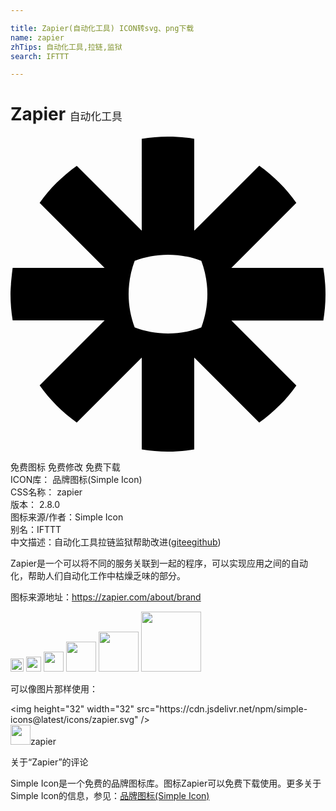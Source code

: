 ```yaml
---

title: Zapier(自动化工具) ICON转svg、png下载
name: zapier
zhTips: 自动化工具,拉链,监狱
search: IFTTT

---
```


# Zapier  <small style="font-size: 60%;font-weight: 100">自动化工具</small>

<div id="svg" class="svg-wrap">
<svg role="img" viewBox="0 0 24 24" xmlns="http://www.w3.org/2000/svg"><title>Zapier icon</title><path d="M15 12.004c0 .893-.165 1.746-.461 2.535-.787.297-1.643.461-2.535.461h-.009c-.893 0-1.745-.165-2.534-.461C9.164 13.75 9 12.896 9 12.004v-.009c0-.893.164-1.745.461-2.534C10.25 9.164 11.103 9 11.995 9h.009c.893 0 1.748.164 2.535.462.297.788.461 1.641.461 2.535v.007zM23.835 10H16.83l4.948-4.952c-.39-.548-.82-1.06-1.295-1.533-.473-.474-.985-.907-1.53-1.296l-4.954 4.949V.165C13.35.061 12.686 0 12.004 0h-.01c-.68 0-1.346.061-1.995.165V7.17l-4.95-4.949c-.549.386-1.06.821-1.534 1.294-.474.474-.908.987-1.296 1.533L7.168 10H.165S0 11.316 0 11.995v.009c0 .68.061 1.348.165 1.995H7.17l-4.949 4.952c.777 1.096 1.733 2.051 2.827 2.83L10 16.831v7.004c.648.105 1.313.165 1.991.165h.017c.679 0 1.344-.06 1.991-.165v-7.004l4.952 4.95c.548-.375 1.06-.812 1.529-1.29h.005c.473-.465.906-.976 1.296-1.531l-4.95-4.949h7.004c.105-.645.165-1.304.165-1.98V12c0-.678-.06-1.343-.165-1.99"/></svg>
</div>
<detail full-name='zapier'></detail>

<div class="detail-page">
<p>
<span><span class="badge-success badge">免费图标</span> <span class="badge-success badge">免费修改</span>  <span class="badge-success badge">免费下载</span> </span>
<br/>
<span>
ICON库：
<span class="badge-secondary badge">品牌图标(Simple Icon)</span> 
</span>
<br/>
<span>
CSS名称：
<span class="badge-secondary badge">zapier</span> 
</span>

<br/>
<span>
版本：
<span class="badge-secondary badge">2.8.0</span> 
</span>
<br/>
<span>图标来源/作者：<span class="badge-light badge">Simple Icon</span></span> 
<br/>
<span>别名：<span class="badge-light badge">IFTTT</span></span><br/><span class="zh-detail">中文描述：<span class="badge-primary badge">自动化工具</span><span class="badge-primary badge">拉链</span><span class="badge-primary badge">监狱</span><span class="help-link"><span>帮助改进</span>(<a href="https://gitee.com/liuwave/icon-helper/edit/master/json/brands/zapier.json" target="_blank" rel="noopener noreferrer">gitee</a><a href="https://github.com/liuwave/icon-helper/edit/master/json/brands/zapier.json" target="_blank" rel="noopener noreferrer">github</a></span>)</span><br/>
</p>
</div><div class="description description alert alert-light"><p>Zapier是一个可以将不同的服务关联到一起的程序，可以实现应用之间的自动化，帮助人们自动化工作中枯燥乏味的部分。</p><p>图标来源地址：<a href="https://zapier.com/about/brand" target="_blank" rel="noopener noreferrer">https://zapier.com/about/brand</a></p></div>
<div class="alert alert-dark">
<img height="21" width="21" src="https://cdn.jsdelivr.net/npm/simple-icons@latest/icons/zapier.svg" />
<img height="24" width="24" src="https://cdn.jsdelivr.net/npm/simple-icons@latest/icons/zapier.svg" />
<img height="32" width="32" src="https://cdn.jsdelivr.net/npm/simple-icons@latest/icons/zapier.svg" />
<img height="48" width="48" src="https://cdn.jsdelivr.net/npm/simple-icons@latest/icons/zapier.svg" />
<img height="64" width="64" src="https://cdn.jsdelivr.net/npm/simple-icons@latest/icons/zapier.svg" />
<img height="96" width="96" src="https://cdn.jsdelivr.net/npm/simple-icons@latest/icons/zapier.svg" />

</div>
<div>
  <p>可以像图片那样使用：    
  </p>
  <div class="alert alert-primary" style="font-size: 14px">
    &lt;img height="32" width="32" src="https://cdn.jsdelivr.net/npm/simple-icons@latest/icons/zapier.svg" /&gt;
    <copy-btn content='<img height="32" width="32" src="https://cdn.jsdelivr.net/npm/simple-icons@latest/icons/zapier.svg" />'></copy-btn>
  </div>
  <div class="alert alert-secondary">
    <img height="32" width="32" src="https://cdn.jsdelivr.net/npm/simple-icons@latest/icons/zapier.svg" />zapier
    <copy-btn content="zapier" btn-title="复制图标名称"></copy-btn>
  </div>
</div>

<Vssue title="关于“Zapier”的评论" >关于“Zapier”的评论</Vssue>


<div><p>Simple Icon是一个免费的品牌图标库。图标Zapier可以免费下载使用。更多关于  Simple Icon的信息，参见：<a target="_blank" href="https://iconhelper.cn/brands.html">品牌图标(Simple Icon)</a>
</p></div>
